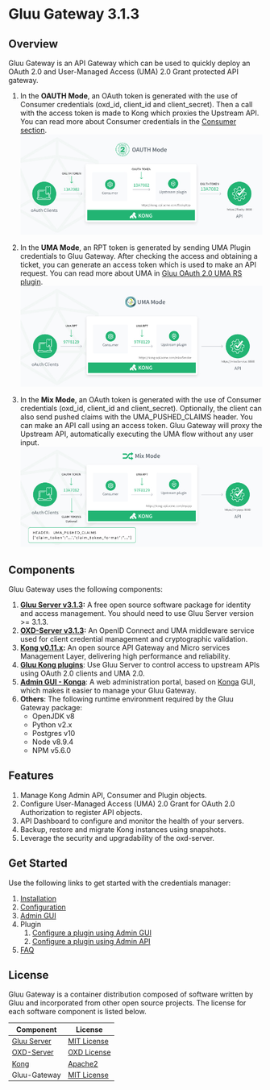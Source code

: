 # Gluu Gateway 3.1.3

## Overview

Gluu Gateway is an API Gateway which can be used to quickly deploy an OAuth 2.0 and User-Managed Access (UMA) 2.0 Grant protected API gateway.

1. In the **OAUTH Mode**, an OAuth token is generated with the use of Consumer credentials (oxd_id, client_id and client_secret). Then a call with the access token is made to Kong which proxies the Upstream API. You can read more about Consumer credentials in the [Consumer section](./admin-gui.md#consumers).
![](img/diagram-oauth-mode.jpg)

1. In the **UMA Mode**, an RPT token is generated by sending UMA Plugin credentials to Gluu Gateway. After checking the access and obtaining a ticket, you can generate an access token which is used to make an API request. You can read more about UMA in [Gluu OAuth 2.0 UMA RS plugin](./plugin/api.md#gluu-oauth-20-uma-rs-plugin).
![](img/diagram-uma-mode.jpg)

1. In the **Mix Mode**, an OAuth token is generated with the use of Consumer credentials (oxd_id, client_id and client_secret). Optionally, the client can also send pushed claims with the UMA_PUSHED_CLAIMS header. You can make an API call using an access token. Gluu Gateway will proxy the Upstream API, automatically executing the UMA flow without any user input.
![](img/diagram-mix-mode.jpg)

## Components

Gluu Gateway uses the following components:

1. **[Gluu Server v3.1.3](https://gluu.org):** A free open source software package for identity and access management. You should need to use Gluu Server version >= 3.1.3.
1. **[OXD-Server v3.1.3](https://oxd.gluu.org):** An OpenID Connect and UMA middleware service used for client credential management and cryptographic validation. 
1. **[Kong v0.11.x](https://getkong.org):** An open source API Gateway and Micro services Management Layer, delivering high performance and reliability.
1. **[Gluu Kong plugins](https://github.com/GluuFederation/gluu-gateway)**: Use Gluu Server to control access to upstream APIs using OAuth 2.0 clients and UMA 2.0.
1. **[Admin GUI - Konga](https://github.com/GluuFederation/gluu-gateway/tree/master/konga)**: A web administration portal, based on [Konga](https://github.com/pantsel/konga) GUI, which makes it easier to manage your Gluu Gateway.
1. **Others**: The following runtime environment required by the Gluu Gateway package: 
    - OpenJDK v8
    - Python v2.x
    - Postgres v10
    - Node v8.9.4
    - NPM v5.6.0

## Features

1. Manage Kong Admin API, Consumer and Plugin objects.
1. Configure User-Managed Access (UMA) 2.0 Grant for OAuth 2.0 Authorization to register API objects.
1. API Dashboard to configure and monitor the health of your servers.
1. Backup, restore and migrate Kong instances using snapshots.
1. Leverage the security and upgradability of the oxd-server.

## Get Started

Use the following links to get started with the credentials manager:  

1. [Installation](./installation.md)
1. [Configuration](./configuration.md)
1. [Admin GUI](./admin-gui.md)
1. Plugin
    1. [Configure a plugin using Admin GUI](./plugin/gui.md)
    2. [Configure a plugin using Admin API](./plugin/api.md)
1. [FAQ](./faq.md)

## License

Gluu Gateway is a container distribution composed of software written by Gluu and incorporated from other open source projects. The license for each software component is listed below.

| Component | License |
|-----------|---------|
| [Gluu Server](https://www.gluu.org/) | [MIT License](http://opensource.org/licenses/MIT) |
| [OXD-Server](https://oxd.gluu.org) | [OXD License](https://github.com/GluuFederation/oxd/blob/master/LICENSE) |
| [Kong](https://getkong.org/) | [Apache2]( http://www.apache.org/licenses/LICENSE-2.0) |
| Gluu-Gateway | [MIT License](http://opensource.org/licenses/MIT) |
